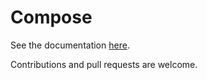 # Compose
See the documentation [here](https://tgrs-group.github.io/compose).

Contributions and pull requests are welcome.
